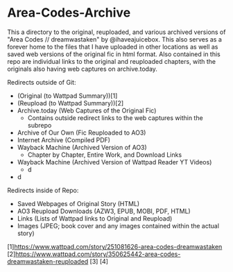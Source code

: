 # Area-Codes-Archive

This a directory to the original, reuploaded, and various archived versions of "Area Codes // dreamwastaken" by @ihaveajuicebox. This also serves as a forever home to the files that I have uploaded in other locations as well as saved web versions of the original fic in html format. Also contained in this repo are individual links to the original and reuploaded chapters, with the originals also having web captures on archive.today.

Redirects outside of Git:
- (Original (to Wattpad Summary))[1]
- (Reupload (to Wattpad Summary))[2]
- Archive.today (Web Captures of the Original Fic)
  - Contains outside redirect links to the web captures within the subrepo
- Archive of Our Own (Fic Reuploaded to AO3)
- Internet Archive (Compiled PDF)
- Wayback Machine (Archived Version of AO3)
  - Chapter by Chapter, Entire Work, and Download Links 
- Wayback Machine (Archived Version of Wattpad Reader YT Videos)
  - d  
- d

Redirects inside of Repo:
- Saved Webpages of Original Story (HTML)
- AO3 Reupload Downloads (AZW3, EPUB, MOBI, PDF, HTML)
- Links (Lists of Wattpad links to Original and Reupload) 
- Images (JPEG; book cover and any images contained within the actual story)




[1]https://www.wattpad.com/story/251081626-area-codes-dreamwastaken
[2]https://www.wattpad.com/story/350625442-area-codes-dreamwastaken-reuploaded
[3]
[4]
